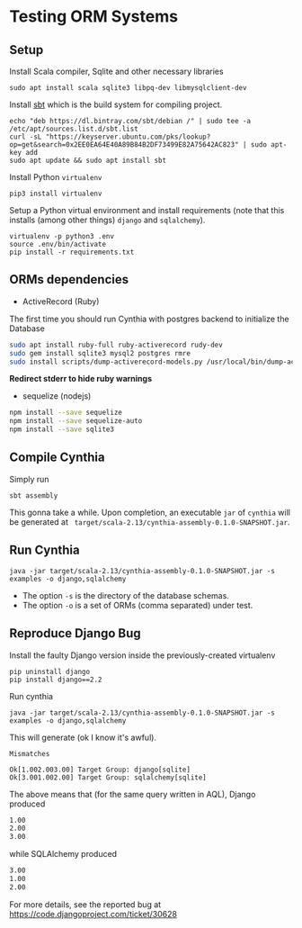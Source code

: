 # Testing ORM Systems

## Setup

Install Scala compiler, Sqlite and other necessary libraries

```
sudo apt install scala sqlite3 libpq-dev libmysqlclient-dev
```

Install [sbt](https://www.scala-sbt.org/) which is the
build system for compiling project.

```
echo "deb https://dl.bintray.com/sbt/debian /" | sudo tee -a /etc/apt/sources.list.d/sbt.list
curl -sL "https://keyserver.ubuntu.com/pks/lookup?op=get&search=0x2EE0EA64E40A89B84B2DF73499E82A75642AC823" | sudo apt-key add
sudo apt update && sudo apt install sbt
```

Install Python `virtualenv`
```
pip3 install virtualenv
```

Setup a Python virtual environment and install requirements
(note that this installs (among other things) `django` and `sqlalchemy`).

```
virtualenv -p python3 .env
source .env/bin/activate
pip install -r requirements.txt
```

## ORMs dependencies

* ActiveRecord (Ruby)

The first time you should run Cynthia with postgres backend to initialize
the Database

```bash
sudo apt install ruby-full ruby-activerecord rudy-dev
sudo gem install sqlite3 mysql2 postgres rmre
sudo install scripts/dump-activerecord-models.py /usr/local/bin/dump-activerecord-models
```

__Redirect stderr to hide ruby warnings__

* sequelize (nodejs)

```bash
npm install --save sequelize
npm install --save sequelize-auto
npm install --save sqlite3
```

## Compile Cynthia

Simply run

```
sbt assembly
```

This gonna take a while. Upon completion, an executable `jar` of
`cynthia` will be generated at ` target/scala-2.13/cynthia-assembly-0.1.0-SNAPSHOT.jar`.


## Run Cynthia

```
java -jar target/scala-2.13/cynthia-assembly-0.1.0-SNAPSHOT.jar -s examples -o django,sqlalchemy
```

* The option `-s` is the directory of the database schemas.
* The option `-o` is a set of ORMs (comma separated) under test.


## Reproduce Django Bug

Install the faulty Django version inside the previously-created
virtualenv

```
pip uninstall django
pip install django==2.2
```

Run cynthia

```
java -jar target/scala-2.13/cynthia-assembly-0.1.0-SNAPSHOT.jar -s examples -o django,sqlalchemy
```

This will generate (ok I know it's awful).

```
Mismatches

Ok[1.002.003.00] Target Group: django[sqlite]
Ok[3.001.002.00] Target Group: sqlalchemy[sqlite]
```

The above means that (for the same query written in AQL), Django
produced
```bash
1.00
2.00
3.00
```

while SQLAlchemy produced

```bash
3.00
1.00
2.00
```

For more details, see the reported bug at
https://code.djangoproject.com/ticket/30628
